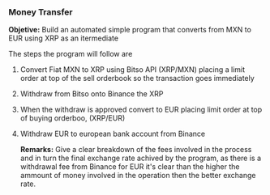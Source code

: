 ### Money Transfer

**Objetive:** Build an automated simple program that converts from MXN to EUR using XRP as an itermediate

The steps the program will follow are

1. Convert Fiat MXN to XRP using Bitso API (XRP/MXN) placing a limit order at top of the sell orderbook so the transaction goes immediately

2. Withdraw from Bitso onto Binance the XRP

3. When the withdraw is approved convert to EUR placing limit order at top of buying orderboo, (XRP/EUR)

4. Withdraw EUR to european bank account from Binance

   **Remarks:** Give a clear breakdown of the fees involved in the process and in turn the final exchange rate achived by the program, as there is a withdrawal fee from Binance for EUR it's clear than the higher the ammount of money involved in the operation then the better exchange rate.